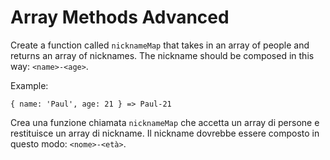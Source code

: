 # Array Methods Advanced

Create a function called `nicknameMap` that takes in an array of people and returns an array of nicknames. The nickname should be composed in this way: `<name>-<age>`.

Example:

```
{ name: 'Paul', age: 21 } => Paul-21
```

Crea una funzione chiamata `nicknameMap` che accetta un array di persone e restituisce un array di nickname. Il nickname dovrebbe essere composto in questo modo: `<nome>-<età>`.
